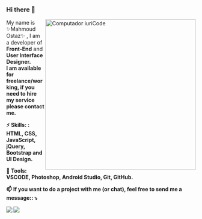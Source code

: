 ### Hi there 👋
<img src="https://github.com/Mahmoud-Ostaz/Mahmoud-Ostaz/blob/main/computer-illustration.png?raw=true" min-width="400px" max-width="400px" width="400px" align="right" alt="Computador iuriCode">

<p align="left"> 
 My name is ✨Mahmoud Ostaz✨ , I am a developer of <strong>Front-End</strong> and <strong>User Interface Designer<strong>. <br>
     I am available for freelance/working, if you need to hire my service please contact me.
</p>

<p align="left">
  ⚡ Skills: <strong>: HTML, CSS, JavaScript, jQuery, Bootstrap and UI Design. </strong> 
</p>

<p align="left">
  💼 Tools: <strong>VSCODE, Photoshop, Android Studio, Git, GitHub.</strong>
</p>

<p align="left">
  📫 If you want to do a project with me (or chat), feel free to send me a message:: ⤵️
</p>

<p align="left">
  <a href="mailto:gustavolima.zahoq2013@gmail.com" alt="Gmail">
  <img src="https://img.shields.io/badge/-Gmail-FF0000?style=flat-square&labelColor=FF0000&logo=gmail&logoColor=white&link=mailto:gustavolima.zahoq2013@gmail.com" /></a>


  <a href="https://api.whatsapp.com/send?phone=+972592092013" alt="WhatsApp">
  <img src="https://img.shields.io/badge/-WhatsApp-25d366?style=flat-square&labelColor=25d366&logo=whatsapp&logoColor=white&link=https://api.whatsapp.com/send?phone=+972592092013"/></a>
</p>  
 

<!--
**Mahmoud-Ostaz/Mahmoud-Ostaz** is a ✨ _special_ ✨ repository because its `README.md` (this file) appears on your GitHub profile.

Here are some ideas to get you started:

- 🔭 I’m currently working on ...
- 🌱 I’m currently learning ...
- 👯 I’m looking to collaborate on ...
- 🤔 I’m looking for help with ...
- 💬 Ask me about ...
- 📫 How to reach me: ...
- 😄 Pronouns: ...
- ⚡ Fun fact: ...
-->
